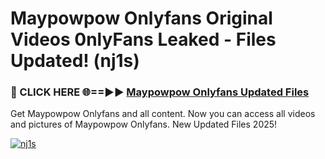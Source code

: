 # Maypowpow Onlyfans Original Videos 0nlyFans Leaked - Files Updated! (nj1s)

<h3>🔴 CLICK HERE 🌐==►► <a href="https://tinyurl.com/x26r9saj" rel="nofollow">Maypowpow Onlyfans Updated Files</a></h3>

Get Maypowpow Onlyfans and all content. Now you can access all videos and pictures of Maypowpow Onlyfans. New Updated Files 2025!

[![nj1s](https://i.imgur.com/LkgZPqh.gif)](https://tinyurl.com/x26r9saj)

